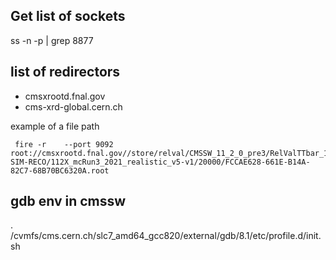 ## Get list of sockets
ss -n -p | grep 8877

## list of redirectors
* cmsxrootd.fnal.gov
* cms-xrd-global.cern.ch 

example of a file path
```
 fire -r    --port 9092 root://cmsxrootd.fnal.gov//store/relval/CMSSW_11_2_0_pre3/RelValTTbar_14TeV/GEN-SIM-RECO/112X_mcRun3_2021_realistic_v5-v1/20000/FCCAE628-661E-B14A-82C7-68B70BC6320A.root
```

## gdb env in cmssw
. /cvmfs/cms.cern.ch/slc7_amd64_gcc820/external/gdb/8.1/etc/profile.d/init.sh

